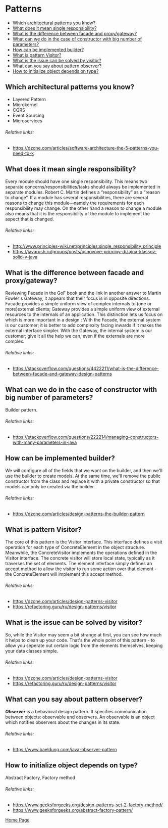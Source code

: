 # Patterns
- [Which architectural patterns you know?](#which-architectural-patterns-you-know)
- [What does it mean single responsibility?](#what-does-it-mean-single-responsibility)
- [What is the difference between facade and proxy/gateway?](#what-is-the-difference-between-facade-and-proxygateway)
- [What can we do in the case of constructor with big number of parameters?](#what-can-we-do-in-the-case-of-constructor-with-big-number-of-parameters)
- [How can be implemented builder?](#how-can-be-implemented-builder)
- [What is pattern Visitor?](#what-is-pattern-visitor)
- [What is the issue can be solved by visitor?](#what-is-the-issue-can-be-solved-by-visitor)
- [What can you say about pattern observer?](#what-can-you-say-about-pattern-observer)
- [How to initialize object depends on type?](#how-to-initialize-object-depends-on-type)

## Which architectural patterns you know?
+ Layered Pattern
+ Microkernel
+ CQRS
+ Event Sourcing
+ Microservices
###### Relative links:
+ https://dzone.com/articles/software-architecture-the-5-patterns-you-need-to-k

## What does it mean single responsibility?
Every module should have one single responsibility. This means two separate concerns/responsibilities/tasks should always be implemented in separate modules. Robert C. Martin defines a “responsibility” as a “reason to change”. If a module has several responsibilities, there are several reasons to change this module—namely the requirements for each responsibility may change. On the other hand a reason to change a module also means that it is the responsibility of the module to implement the aspect that is changed.
###### Relative links:
+ http://www.principles-wiki.net/principles:single_responsibility_principle
+ https://javarush.ru/groups/posts/osnovnye-principy-dizajna-klassov-solid-v-java

## What is the difference between facade and proxy/gateway?
Reviewing Facade in the GoF book and the link in another answer to Martin Fowler's Gateway, it appears that their focus is in opposite directions.
Facade provides a simple uniform view of complex internals to (one or more)external clients;
Gateway provides a simple uniform view of external resources to the internals of an application.
This distinction lets us focus on which is more important in a design :
With the Facade, the external system is our customer; it is better to add complexity facing inwards if it makes the external interface simpler.
With the Gateway, the internal system is our customer; give it all the help we can, even if the externals are more complex.
###### Relative links:
+ https://stackoverflow.com/questions/4422211/what-is-the-difference-between-facade-and-gateway-design-patterns

## What can we do in the case of constructor with big number of parameters?
Builder pattern.
###### Relative links:
+ https://stackoverflow.com/questions/222214/managing-constructors-with-many-parameters-in-java

## How can be implemented builder?
We will configure all of the fields that we want on the builder, and then we'll use the builder to create models. At the same time, we'll remove the public constructor from the class and replace it with a private constructor so that models can only be created via the builder.
###### Relative links:
+ https://dzone.com/articles/design-patterns-the-builder-pattern

## What is pattern Visitor?
The core of this pattern is the Visitor interface. This interface defines a visit operation for each type of ConcreteElement in the object structure. Meanwhile, the ConcreteVisitor implements the operations defined in the Visitor interface. The concrete visitor will store local state, typically as it traverses the set of elements. The element interface simply defines an accept method to allow the visitor to run some action over that element - the ConcreteElement will implement this accept method. 
###### Relative links:
+ https://dzone.com/articles/design-patterns-visitor
+ https://refactoring.guru/ru/design-patterns/visitor

## What is the issue can be solved by visitor?
So, while the Visitor may seem a bit strange at first, you can see how much it helps to clean up your code. That's the whole point of this pattern - to allow you seperate out certain logic from the elements themselves, keeping your data classes simple.
###### Relative links:
+ https://dzone.com/articles/design-patterns-visitor
+ https://refactoring.guru/ru/design-patterns/visitor

## What can you say about pattern observer?
***Observer*** is a behavioral design pattern. It specifies communication between objects: observable and observers. An observable is an object which notifies observers about the changes in its state.
###### Relative links:
+ https://www.baeldung.com/java-observer-pattern

## How to initialize object depends on type?
Abstract Factory, Factory method
###### Relative links:
+ https://www.geeksforgeeks.org/design-patterns-set-2-factory-method/
+ https://www.geeksforgeeks.org/abstract-factory-pattern/

[Home Page](README.md)
